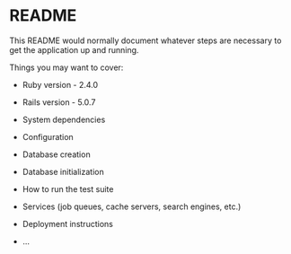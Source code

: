 # README

This README would normally document whatever steps are necessary to get the
application up and running.

Things you may want to cover:

* Ruby version - 2.4.0

* Rails version - 5.0.7

* System dependencies

* Configuration

* Database creation

* Database initialization

* How to run the test suite

* Services (job queues, cache servers, search engines, etc.)

* Deployment instructions

* ...

